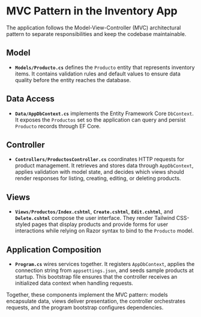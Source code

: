 # MVC Pattern in the Inventory App

The application follows the Model-View-Controller (MVC) architectural pattern to separate responsibilities and keep the codebase maintainable.

## Model
- **`Models/Producto.cs`** defines the `Producto` entity that represents inventory items. It contains validation rules and default values to ensure data quality before the entity reaches the database.

## Data Access
- **`Data/AppDbContext.cs`** implements the Entity Framework Core `DbContext`. It exposes the `Productos` set so the application can query and persist `Producto` records through EF Core.

## Controller
- **`Controllers/ProductosController.cs`** coordinates HTTP requests for product management. It retrieves and stores data through `AppDbContext`, applies validation with model state, and decides which views should render responses for listing, creating, editing, or deleting products.

## Views
- **`Views/Productos/Index.cshtml`**, **`Create.cshtml`**, **`Edit.cshtml`**, and **`Delete.cshtml`** compose the user interface. They render Tailwind CSS-styled pages that display products and provide forms for user interactions while relying on Razor syntax to bind to the `Producto` model.

## Application Composition
- **`Program.cs`** wires services together. It registers `AppDbContext`, applies the connection string from `appsettings.json`, and seeds sample products at startup. This bootstrap file ensures that the controller receives an initialized data context when handling requests.

Together, these components implement the MVC pattern: models encapsulate data, views deliver presentation, the controller orchestrates requests, and the program bootstrap configures dependencies.

